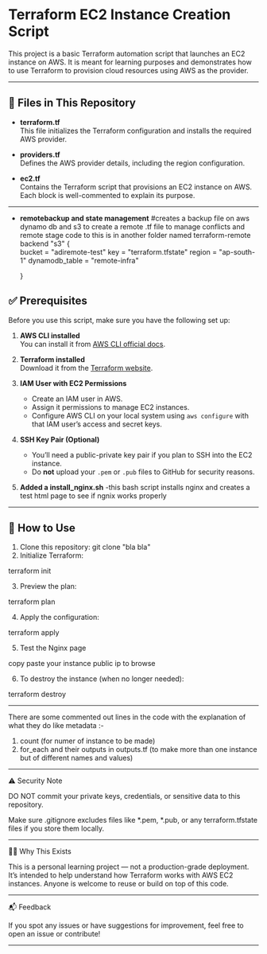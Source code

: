 

# Terraform EC2 Instance Creation Script

This project is a basic Terraform automation script that launches an EC2 instance on AWS. It is meant for learning purposes and demonstrates how to use Terraform to provision cloud resources using AWS as the provider.

---

## 📁 Files in This Repository

- **terraform.tf**  
  This file initializes the Terraform configuration and installs the required AWS provider.

- **providers.tf**  
  Defines the AWS provider details, including the region configuration.

- **ec2.tf**  
  Contains the Terraform script that provisions an EC2 instance on AWS. Each block is well-commented to explain its purpose.

---
- **remotebackup and state management**
#creates a backup file on aws dynamo db and s3 to create a remote .tf file to manage conflicts and remote stage code to this is in another folder named terraform-remote
  backend "s3" {                 
    bucket = "adiremote-test"
    key = "terraform.tfstate"
    region = "ap-south-1"
    dynamodb_table = "remote-infra"
    
  }


## ✅ Prerequisites

Before you use this script, make sure you have the following set up:

1. **AWS CLI installed**  
   You can install it from [AWS CLI official docs](https://docs.aws.amazon.com/cli/latest/userguide/install-cliv2.html).

2. **Terraform installed**  
   Download it from the [Terraform website](https://developer.hashicorp.com/terraform/downloads).

3. **IAM User with EC2 Permissions**  
   - Create an IAM user in AWS.
   - Assign it permissions to manage EC2 instances.
   - Configure AWS CLI on your local system using `aws configure` with that IAM user’s access and secret keys.

4. **SSH Key Pair (Optional)**  
   - You’ll need a public-private key pair if you plan to SSH into the EC2 instance.
   - Do **not** upload your `.pem` or `.pub` files to GitHub for security reasons.

5. **Added a install_nginx.sh**
   -this bash script installs nginx and creates a test html page to see if ngnix works properly
----
## 🚀 How to Use

1. Clone this repository:
   git clone "bla bla"
2. Initialize Terraform:

terraform init


3. Preview the plan:

terraform plan


4. Apply the configuration:

terraform apply

5. Test the Nginx page

copy paste your instance public ip to browse

6. To destroy the instance (when no longer needed):

terraform destroy

-------------
There are some commented out lines in the code with the explanation of what they do like metadata :-
1. count (for numer of instance to be made)
2. for_each and their outputs in outputs.tf (to make more than one instance but of different names and values)


-------------

⚠️ Security Note

DO NOT commit your private keys, credentials, or sensitive data to this repository.

Make sure .gitignore excludes files like *.pem, *.pub, or any terraform.tfstate files if you store them locally.



---

🙋‍♂️ Why This Exists

This is a personal learning project — not a production-grade deployment. It’s intended to help understand how Terraform works with AWS EC2 instances. Anyone is welcome to reuse or build on top of this code.


---

📬 Feedback

If you spot any issues or have suggestions for improvement, feel free to open an issue or contribute!


---